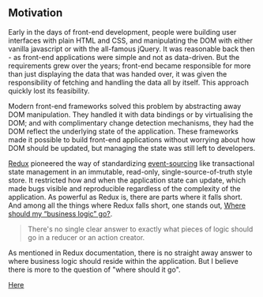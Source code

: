 ## Motivation

Early in the days of front-end development, people were building user interfaces with plain HTML and CSS, and manipulating the DOM with either vanilla javascript or with the all-famous jQuery. It was reasonable back then - as front-end applications were simple and not as data-driven. But the requirements grew over the years; front-end became responsible for more than just displaying the data that was handed over, it was given the responsibility of fetching and handling the data all by itself. This approach quickly lost its feasibility.

Modern front-end frameworks solved this problem by abstracting away DOM manipulation. They handled it with data bindings or by virtualising the DOM; and with complimentary change detection mechanisms, they had the DOM reflect the underlying state of the application. These frameworks made it possible to build front-end applications without worrying about how DOM should be updated, but managing the state was still left to developers. 

[Redux](https://redux.js.org) pioneered the way of standardizing [event-sourcing](https://martinfowler.com/eaaDev/EventSourcing.html) like transactional state management in an immutable, read-only, single-source-of-truth style store. It restricted how and when the application state can update, which made bugs visible and reproducible regardless of the complexity of the application. As powerful as Redux is, there are parts where it falls short. And among all the things where Redux falls short, one stands out, [Where should my “business logic” go?](https://redux.js.org/faq/code-structure#structure-business-logic). 

> There's no single clear answer to exactly what pieces of logic should go in a reducer or an action creator.

As mentioned in Redux documentation, there is no straight away answer to where business logic should reside within the application. But I believe there is more to the question of "where should it go". 

[Here](http://krasimirtsonev.com/blog/article/managing-state-in-javascript-with-state-machines-stent)
